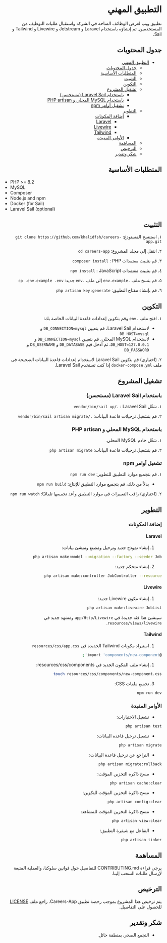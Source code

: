 <div dir="rtl" style="text-align: right;">

# التطبيق المهني

تطبيق ويب لعرض الوظائف المتاحة في الشركة واستقبال طلبات التوظيف من المستخدمين. تم إنشاؤه باستخدام Laravel و Jetstream و Livewire و Tailwind و Sail.

## جدول المحتويات

- [التطبيق المهني](#التطبيق-المهني)
  - [جدول المحتويات](#جدول-المحتويات)
  - [المتطلبات الأساسية](#المتطلبات-الأساسية)
  - [التثبيت](#التثبيت)
  - [التكوين](#التكوين)
  - [تشغيل المشروع](#تشغيل-المشروع)
    - [باستخدام Laravel Sail (مستحسن)](#باستخدام-laravel-sail-مستحسن)
    - [باستخدام MySQL المحلي و PHP artisan](#باستخدام-mysql-المحلي-و-php-artisan)
    - [تشغيل أوامر npm](#تشغيل-أوامر-npm)
  - [التطوير](#التطوير)
    - [إضافة المكونات](#إضافة-المكونات)
      - [‫Laravel](#laravel)
      - [‫Livewire](#livewire)
      - [‫Tailwind](#tailwind)
    - [الأوامر المفيدة](#الأوامر-المفيدة)
  - [المساهمة](#المساهمة)
  - [الترخيص](#الترخيص)
  - [شكر وتقدير](#شكر-وتقدير)

## المتطلبات الأساسية

<div dir="ltr" style="text-align: left;">

- PHP >= 8.2
- MySQL
- Composer
- Node.js and npm
- Docker (for Sail)
- Laravel Sail (optional)

</div>


## التثبيت

١. استنسخ المستودع: `git clone https://github.com/khalidfsh/careers-app.git`

٢. انتقل إلى مجلد المشروع: `cd careers-app`

٣. قم بتثبيت معتمدات PHP &#x202B;: `composer install`

٤. قم بتثبيت معتمدات JavaScript &#x202B;: `npm install`

٥. قم بنسخ ملف `.env.example` إلى ملف `.env` جديد: `cp .env.example .env`

٦. قم بإنشاء مفتاح التطبيق: `php artisan key:generate`

## التكوين

١. افتح ملف `.env` وقم بتكوين إعدادات قاعدة البيانات الخاصة بك:

   - لاستخدام Laravel Sail، قم بتعيين `DB_CONNECTION=mysql` و `DB_HOST=mysql`
   - لاستخدام MySQL المحلي، قم بتعيين `DB_CONNECTION=mysql` و `DB_HOST=127.0.0.1`، ثم أدخل قيم `DB_DATABASE` و `DB_USERNAME` و `DB_PASSWORD`

٢. (اختياري) قم بتكوين Laravel Sail لاستخدام إعدادات قاعدة البيانات الصحيحة في ملف `docker-compose.yml` إذا كنت تستخدم Laravel Sail.

## تشغيل المشروع

### باستخدام Laravel Sail (مستحسن)

١. شغّل Laravel Sail &#x202B;: `./vendor/bin/sail up`

٢. قم بتشغيل ترحيلات قاعدة البيانات: `./vendor/bin/sail artisan migrate`

### باستخدام MySQL المحلي و PHP artisan

١. شغّل خادم MySQL المحلي.

٢. قم بتشغيل ترحيلات قاعدة البيانات: `php artisan migrate`

### تشغيل أوامر npm

١. قم بتجميع موارد التطبيق للتطوير: `npm run dev`

   - بدلاً من ذلك، قم بتجميع موارد التطبيق للإنتاج: `npm run build`

٢. (اختياري) راقب التغييرات في موارد التطبيق وأعد تجميعها تلقائيًا: `npm run watch`

## التطوير

### إضافة المكونات

#### &#x202B;Laravel

1. إنشاء نموذج جديد وترحيل ومصنع ومنشئ بيانات:

```bash
php artisan make:model --migration --factory --seeder Job
```

2. إنشاء متحكم جديد:

```bash
php artisan make:controller JobController --resource
```


#### &#x202B;Livewire

1. إنشاء مكون Livewire جديد:

```bash
php artisan make:livewire JobList
```

سينشئ هذا فئة جديدة في `app/Http/Livewire` ومشهد جديد في `resources/views/livewire`.

#### &#x202B;Tailwind

1. استيراد مكونات Tailwind الجديدة في `resources/css/app.css`

```bash
@import 'components/new-component';
```

1. إنشاء ملف المكون الجديد في resources/css/components:

```bash
touch resources/css/components/new-component.css
```

3. تجميع ملفات CSS:

```bash
npm run dev
```

### الأوامر المفيدة
- تشغيل الاختبارات:

```bash
php artisan test
```

- تشغيل ترحيل قاعدة البيانات:

```bash
php artisan migrate
```

- التراجع عن ترحيل قاعدة البيانات:

```bash
php artisan migrate:rollback
```

- مسح ذاكرة التخزين المؤقت:

```bash
php artisan cache:clear
```

- مسح ذاكرة التخزين المؤقت للتكوين:

```bash
php artisan config:clear
```

- مسح ذاكرة التخزين المؤقت للمشاهد:

```bash
php artisan view:clear
```

- التفاعل مع شيفرة التطبيق:

```bash
php artisan tinker
```



## المساهمة

يرجى قراءة CONTRIBUTING.md للتفاصيل حول قوانين سلوكنا، والعملية المتبعة لإرسال طلبات السحب إلينا.

## الترخيص

يتم ترخيص هذا المشروع بموجب رخصة تطبيق Careers-App. راجع ملف [LICENSE](LICENSE.ar.md) للحصول على التفاصيل.

## شكر وتقدير

- التجمع الصحي بمنطقة حائل.
</div>
